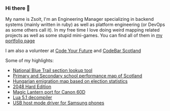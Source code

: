 ### Hi there 👋

My name is Zsolt, I'm an Engineering Manager specializing in backend systems (mainly written in ruby) as well as platform engineering (or DevOps as some others call it). In my free time I love doing weird mapping related projects as well as some stupid mini-games. You can find all of them in [my portfolio page](https://sztupy.hu/projects/)

I am also a volunteer at [Code Your Future](https://codeyourfuture.io/) and [CodeBar Scotland](https://codebar.io/)

Some of my highlights:

* [National Blue Trail section lookup tool](https://sztupy.hu/kekkor-kereso/)
* [Primary and Secondary school performance map of Scotland](https://sztupy.hu/scotland-school-map/)
* [Hungarian emigration map based on election statistics](https://sztupy.hu/honnanjottel/)
* [2048 Hard Edition](https://sztupy.hu/2048-Hard)
* [Magic Lantern port for Canon 60D](https://bitbucket.org/sztupy/magic-lantern-for-60d)
* [Lua 5.1 decompiler](https://github.com/sztupy/luadec51)
* [USB host mode driver for Samsung phones](https://github.com/sztupy/samsung-kernel-aries)

